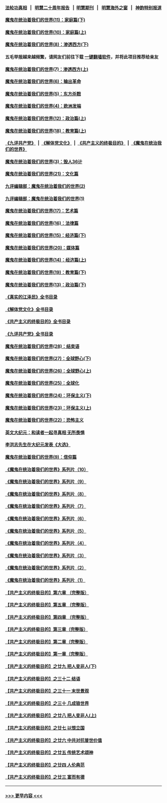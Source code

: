 #### [法轮功真相](https://github.com/gfw-breaker/truth/blob/master/README.md?t=0) &nbsp;&nbsp;|&nbsp;&nbsp; [明慧二十周年报告](https://github.com/gfw-breaker/mh-reports/blob/master/README.md?t=0) &nbsp;&nbsp;|&nbsp;&nbsp;[明慧期刊](https://github.com/gfw-breaker/mh-qikan) &nbsp;&nbsp;|&nbsp;&nbsp; [明慧海外之窗](https://github.com/gfw-breaker/mh-news/blob/master/README.md?t=0) &nbsp;&nbsp;|&nbsp;&nbsp; [神韵特别报道](https://github.com/gfw-breaker/mh-news/blob/master/shenyun.md?t=0)
#### [魔鬼在统治着我们的世界(11)：家庭篇(下)](../pages/nsc422/n10440961.md?t=12100450) 
#### [魔鬼在统治着我们的世界(10)：家庭篇(上)](../pages/nsc422/n10435448.md?t=12100450) 
#### [魔鬼在统治着我们的世界(8)：渗透西方(下)](../pages/nsc422/n10429603.md?t=12100450) 
#### 五毛举报越来越频繁，请网友们前往下载 [一键翻墙软件](https://github.com/gfw-breaker/ssr-accounts)，并将此项目推荐给亲友
#### [魔鬼在统治着我们的世界(7)：渗透西方(上)](../pages/nsc422/n10426013.md?t=12100450) 
#### [魔鬼在统治着我们的世界(6)：输出革命](../pages/nsc422/n10421536.md?t=12100450) 
#### [魔鬼在统治着我们的世界(5)：东方杀戮](../pages/nsc422/n10417707.md?t=12100450) 
#### [魔鬼在统治着我们的世界(4)：欧洲发端](../pages/nsc422/n10414890.md?t=12100450) 
#### [魔鬼在统治着我们的世界(12)：政治篇(上)](../pages/nsc422/n10444576.md?t=12100450) 
#### [魔鬼在统治着我们的世界(18)：教育篇(上)](../pages/nsc422/n10526970.md?t=12100450) 
#### [《九评共产党》](https://github.com/begood0513/9ping.md/blob/master/README.md) &nbsp;|&nbsp; [《解体党文化》](../../../../jtdwh.md/blob/master/README.md)  &nbsp;|&nbsp; [《共产主义的终极目的》](../../../../gczydzjmd.md/blob/master/README.md) &nbsp;|&nbsp; [《魔鬼在统治我们的世界》](../../../../mgztzwmdsj.md/blob/master/README.md) 
#### [魔鬼在统治着我们的世界(3)：毁人36计](../pages/nsc422/n10411583.md?t=12100450) 
#### [魔鬼在统治着我们的世界(21)：文化篇](../pages/nsc422/n10597706.md?t=12100450) 
#### [九评编辑部：魔鬼在统治着我们的世界(2)](../pages/nsc422/n10410036.md?t=12100450) 
#### [九评编辑部：魔鬼在统治着我们的世界(1)](../pages/nsc422/n10406825.md?t=12100450) 
#### [魔鬼在统治着我们的世界(17)：艺术篇](../pages/nsc422/n10499093.md?t=12100450) 
#### [魔鬼在统治着我们的世界(16)：法律篇](../pages/nsc422/n10485969.md?t=12100450) 
#### [魔鬼在统治着我们的世界(15)：经济篇(下)](../pages/nsc422/n10469975.md?t=12100450) 
#### [魔鬼在统治着我们的世界(20)：媒体篇](../pages/nsc422/n10586579.md?t=12100450) 
#### [魔鬼在统治着我们的世界(14)：经济篇(上)](../pages/nsc422/n10457370.md?t=12100450) 
#### [魔鬼在统治着我们的世界(19)：教育篇(下)](../pages/nsc422/n10564808.md?t=12100450) 
#### [魔鬼在统治着我们的世界(13)：政治篇(下)](../pages/nsc422/n10448270.md?t=12100450) 
#### [《真实的江泽民》全书目录](../pages/nsc422/n13721399.md?t=12100450) 
#### [《解体党文化》全书目录](../pages/nsc422/n13721157.md?t=12100450) 
#### [《共产主义的终极目的》全书目录](../pages/nsc422/n13721048.md?t=12100450) 
#### [《九评共产党》全书目录](../pages/nsc422/n13708085.md?t=12100450) 
#### [魔鬼在统治着我们的世界(28)：结束语](../pages/nsc422/n10936246.md?t=12100450) 
#### [魔鬼在统治着我们的世界(27)：全球野心(下)](../pages/nsc422/n10928319.md?t=12100450) 
#### [魔鬼在统治着我们的世界(26)：全球野心(上)](../pages/nsc422/n10900318.md?t=12100450) 
#### [魔鬼在统治着我们的世界(25)：全球化](../pages/nsc422/n10788205.md?t=12100450) 
#### [魔鬼在统治着我们的世界(24)：环保主义(下)](../pages/nsc422/n10695307.md?t=12100450) 
#### [魔鬼在统治着我们的世界(23)：环保主义(上)](../pages/nsc422/n10688613.md?t=12100450) 
#### [魔鬼在统治着我们的世界(22)：恐怖主义](../pages/nsc422/n10614727.md?t=12100450) 
#### [英文大纪元：和读者一起寻真相 无所畏惧](../pages/nsc422/n12542027.md?t=12100450) 
#### [李洪志先生在大纪元发表《大选》](../pages/nsc422/n12534746.md?t=12100450) 
#### [魔鬼在统治着我们的世界(9)：信仰篇](../pages/nsc422/n10432159.md?t=12100450) 
#### [《魔鬼在统治着我们的世界》系列片（10）](../pages/nsc422/n12292670.md?t=12100450) 
#### [《魔鬼在统治着我们的世界》系列片（9）](../pages/nsc422/n12290859.md?t=12100450) 
#### [《魔鬼在统治着我们的世界》系列片（8）](../pages/nsc422/n12287445.md?t=12100450) 
#### [《魔鬼在统治着我们的世界》系列片（7）](../pages/nsc422/n12283425.md?t=12100450) 
#### [《魔鬼在统治着我们的世界》系列片（6）](../pages/nsc422/n12282314.md?t=12100450) 
#### [《魔鬼在统治着我们的世界》系列片（5）](../pages/nsc422/n12281419.md?t=12100450) 
#### [《魔鬼在统治着我们的世界》系列片（4）](../pages/nsc422/n12274024.md?t=12100450) 
#### [《魔鬼在统治着我们的世界》系列片（3）](../pages/nsc422/n12271322.md?t=12100450) 
#### [《魔鬼在统治着我们的世界》系列片（2）](../pages/nsc422/n12269049.md?t=12100450) 
#### [《魔鬼在统治着我们的世界》系列片（1）](../pages/nsc422/n12267575.md?t=12100450) 
#### [【共产主义的终极目的】第六章 （完整版）](../pages/nsc422/n11428913.md?t=12100450) 
#### [【共产主义的终极目的】第五章 （完整版）](../pages/nsc422/n11428912.md?t=12100450) 
#### [【共产主义的终极目的】第四章 （完整版）](../pages/nsc422/n11428907.md?t=12100450) 
#### [【共产主义的终极目的】第三章（完整版）](../pages/nsc422/n11428848.md?t=12100450) 
#### [【共产主义的终极目的】第二章（完整版）](../pages/nsc422/n11428831.md?t=12100450) 
#### [【共产主义的终极目的】第一章（完整版）](../pages/nsc422/n11417651.md?t=12100450) 
#### [【共产主义的终极目的】之廿九 把人变非人(下)](../pages/nsc422/n11344140.md?t=12100450) 
#### [【共产主义的终极目的】之三十二 结语](../pages/nsc422/n11360535.md?t=12100450) 
#### [【共产主义的终极目的】之三十一 末世景观](../pages/nsc422/n11351129.md?t=12100450) 
#### [【共产主义的终极目的】之三十 几成狼世界](../pages/nsc422/n11348280.md?t=12100450) 
#### [【共产主义的终极目的】之廿八 把人变非人(上)](../pages/nsc422/n11340492.md?t=12100450) 
#### [【共产主义的终极目的】之廿七 以恨立国](../pages/nsc422/n11336944.md?t=12100450) 
#### [【共产主义的终极目的】之廿六 中共对抗普世价值](../pages/nsc422/n11324785.md?t=12100450) 
#### [【共产主义的终极目的】之廿五 传统艺术颂神](../pages/nsc422/n11296396.md?t=12100450) 
#### [【共产主义的终极目的】之廿四 人伦典范](../pages/nsc422/n11296397.md?t=12100450) 
#### [【共产主义的终极目的】之廿三 富而有德](../pages/nsc422/n11283598.md?t=12100450) 

----
#### [ >>> 更早内容 <<< ](../indexes/nsc422-earlier.md)
